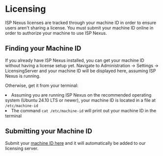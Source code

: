 # Licensing

ISP Nexus licenses are tracked through your machine ID in order
to ensure users aren't sharing a license. You must submit
your machine ID online in order to authorize your machine to use ISP Nexus.

## Finding your Machine ID

<p>
    If you already have ISP Nexus installed, you can get your machine ID without having a license setup yet.
    Navigate to <control>Administration → Settings → LicensingServer</control> and your machine ID
    will be displayed here, assuming ISP Nexus is running.
</p>

Otherwise, get it from your terminal:

<list>
<li>Assuming you are running ISP Nexus on the recommended operating system (Ubuntu 24.10 LTS or newer),
your machine ID is located in a file at <code>/etc/machine-id</code></li>
<li>The command <code>cat /etc/machine-id</code> will print out your machine ID in the terminal</li>
</list>

## Submitting your Machine ID

<p>
    Submit your <a href="https://aspensmart.net">machine ID here</a> and
    it will automatically be added to our licensing server.
</p>